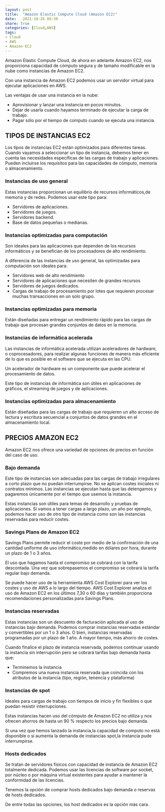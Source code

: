 ```yaml
---
layout: post
title:  "Amazon Elastic Compute Cloud (Amazon EC2)"
date:   2021-10-26 09:30
share: true
categories: [Cloud,AWS]
tags:
- Cloud
- AWS
- Amazon-EC2
---
```


Amazon Elastic Compute Cloud, de ahora en adelante Amazon EC2, nos proporciona capacidad de cómputo segura y de tamaño modificable en la nube como instancias de Amazon EC2.

Con una instancia de Amazon EC2 podemos usar un servidor virtual para ejecutar aplicaciones en AWS.
	
Las ventajas de usar una instancia en la nube:

- Aprovisionar y lanzar una instancia en pocos minutos.
- Dejar de usarla cuando hayamos terminado de ejecutar la carga de trabajo.
- Pagar sólo por el tiempo de computo cuando se ejecuta una instancia.

## **TIPOS DE INSTANCIAS EC2**

Los tipos de instancias EC2 están optimizados para diferentes tareas. Cuando vayamos a seleccionar un tipo de instancia, debemos tener en cuenta las necesidades específicas de las cargas de trabajo y aplicaciones. Pueden incluirse los requisitos para las capacidades de cómputo, memoria o almacenamiento.

### **Instancias de uso general**

Estas instancias proporcionan un equilibrio de recursos informáticos,de memoria y de redes. Podemos usar este tipo para:
- Servidores de aplicaciones.
- Servidores de juegos.
- Servidores backend.
- Base de datos pequeñas o medianas.
		
### **Instancias optimizadas para computación**

Son ideales para las aplicaciones que dependen de los recursos informáticos y se benefician de los procesadores de alto rendimiento.

A diferencia de las instancias de uso general, las optimizadas para computación son ideales para:
- Servidores web de alto rendimiento
- Servidores de aplicaciones que necesiten de grandes recursos 
- Servidores de juegos dedicados. 
- Cargas de trabajo de procesamiento por lotes que requieren procesar muchas transacciones en un solo grupo.
		
### **Instancias optimizadas para memoria**

Están diseñadas para entregar un rendimiento rápido para las cargas de trabajo que procesan grandes conjuntos de datos en la memoria.

### **Instancias de informática acelerada**

Las instancias de informática acelerada utilizan aceleradores de hardware, o coprocesadores, para realizar algunas funciones de manera más eficiente de lo que es posible en el software que se ejecuta en las CPU. 
		
Un acelerador de hardware es un componente que puede acelerar el procesamiento de datos. 

Este tipo de instancias de informática son útiles en aplicaciones de gráficos, el streaming de juegos y de aplicaciones.
		
### **Instancias optimizadas para almacenamiento**

Están diseñadas para las cargas de trabajo que requieren un alto acceso de lectura y escritura secuencial a conjuntos de datos grandes en el almacenamiento local.

## **PRECIOS AMAZON EC2**

Amazon EC2 nos ofrece una variedad de opciones de precios en función del caso de uso.

### **Bajo demanda**

Este tipo de instancias son adecuadas para las cargas de trabajo irregulares a corto plazo que no puedan interrumpirse. No se aplican costes iniciales ni contratos mínimos. Las instancias se ejecutan hasta que las detengamos y pagaremos únicamente por el tiempo que usemos la instancia.

Estas instancias son útiles para temas de desarrollo y pruebas de aplicaciones. Si vamos a tener cargas a largo plazo, un año por ejemplo, podemos hacer uso de otro tipo de instancia como son las instancias reservadas para reducir costes.
				
### **Savings Plans de Amazon EC2**

Savings Plans permite reducir el coste por medio de la confirmación de una cantidad uniforme de uso informático,medido en dólares por hora, durante un plazo de 1 o 3 años.

El uso que hagamos hasta el compromiso se cobrará con la tarifa descontada. Una vez que sobrepasemos el compromiso se cobrará la tarifa regular bajo demanda.
		
Se puede hacer uso de la herramienta AWS Cost Explorer para ver los costes y uso de AWS a lo largo del tiempo. AWS Cost Explorer analiza el uso de Amazon EC2 en los últimos 7,30 o 60 días y también proporciona recomendaciones personalizadas para Savings Plans.

### **Instancias reservadas**

Estas instancias son un descuento de facturación aplicada al uso de instancias bajo demanda. Podemos comprar instancias reservadas estándar y convertibles por un 1 o 3 años. O bien, instancias reservadas programadas por un plazo de 1 año. A mayor tiempo, más ahorro de costes.

Cuando finalice el plazo de instancia reservada, podemos continuar usando la instancia sin interrupción pero se cobrará tarifas bajo demanda hasta que:
- Terminemos la instancia
- Compremos una nueva instancia reservada que coincida con los atributos de la instancia (tipo, región, tenencia y plataforma)

### **Instancias de spot**

Ideales para cargas de trabajo con tiempos de inicio y fin flexibles o que puedan resistir interrupciones.

Estas instancias hacen uso del cómputo de Amazon EC2 no utiliza y nos ofrecen ahorros de hasta un 90 % respecto los precios bajo demanda.
		
Si una vez que hemos lanzado la instancia,la capacidad de computo no está disponible o si aumenta la demanda de instancias spot,la instancia pude interrumpirse.

### **Hosts dedicados**

Se tratan de servidores físicos con capacidad de instancia de Amazon EC2 totalmente dedicada. Podemos usar las licencias de software por socket, por núcleo o por máquina virtual existentes para ayudar a mantener la conformidad de las licencias.

Tenemos la opción de comprar hosts dedicados bajo demanda o reservas de hosts dedicados. 

De entre todas las opciones, los host dedicados es la opción más cara.
